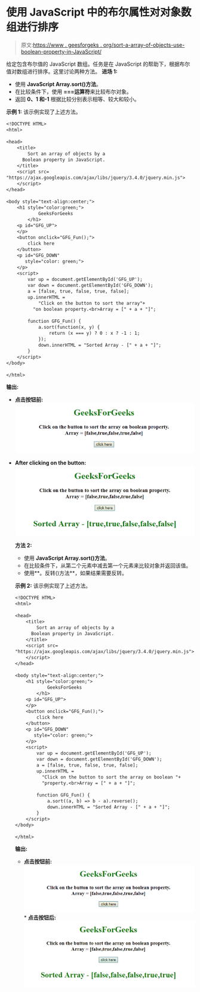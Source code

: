 # 使用 JavaScript 中的布尔属性对对象数组进行排序

> 原文:[https://www . geesforgeks . org/sort-a-array-of-objects-use-boolean-property-in-JavaScript/](https://www.geeksforgeeks.org/sort-an-array-of-objects-using-boolean-property-in-javascript/)

给定包含布尔值的 JavaScript 数组。任务是在 JavaScript 的帮助下，根据布尔值对数组进行排序。这里讨论两种方法。
**进场 1:**

*   使用 **JavaScript Array.sort()方法**。
*   在比较条件下，使用 **===运算符**来比较布尔对象。
*   返回 **0、1 和-1** 根据比较分别表示相等、较大和较小。

**示例 1:** 该示例实现了上述方法。

```
<!DOCTYPE HTML>
<html>

<head>
    <title>
        Sort an array of objects by a
      Boolean property in JavaScript.
    </title>
    <script src=
"https://ajax.googleapis.com/ajax/libs/jquery/3.4.0/jquery.min.js">
    </script>
</head>

<body style="text-align:center;">
    <h1 style="color:green;">  
            GeeksForGeeks  
        </h1>
    <p id="GFG_UP">
    </p>
    <button onclick="GFG_Fun();">
        click here
    </button>
    <p id="GFG_DOWN" 
       style="color: green;">
    </p>
    <script>
        var up = document.getElementById('GFG_UP');
        var down = document.getElementById('GFG_DOWN');
        a = [false, true, false, true, false];
        up.innerHTML =
            "Click on the button to sort the array"+
          "on boolean property.<br>Array = [" + a + "]";

        function GFG_Fun() {
            a.sort(function(x, y) {
                return (x === y) ? 0 : x ? -1 : 1;
            });
            down.innerHTML = "Sorted Array - [" + a + "]";
        }
    </script>
</body>

</html>
```

**输出:**

*   **点击按钮前:**
    ![](img/c3f4e299576d01e9ec7cf04acd441c07.png)

*   **After clicking on the button:**
    ![](img/51f328466f8b243af53f5be1b4467905.png)

    **方法 2:**

    *   使用 **JavaScript Array.sort()方法**。
    *   在比较条件下，从第二个元素中减去第一个元素来比较对象并返回该值。
    *   使用**。反转()方法**，如果结果需要反转。

    **示例 2:** 该示例实现了上述方法。

    ```
    <!DOCTYPE HTML>
    <html>

    <head>
        <title>
            Sort an array of objects by a 
          Boolean property in JavaScript.
        </title>
        <script src=
    "https://ajax.googleapis.com/ajax/libs/jquery/3.4.0/jquery.min.js">
        </script>
    </head>

    <body style="text-align:center;">
        <h1 style="color:green;">  
                GeeksForGeeks  
            </h1>
        <p id="GFG_UP">
        </p>
        <button onclick="GFG_Fun();">
            click here
        </button>
        <p id="GFG_DOWN"
           style="color: green;">
        </p>
        <script>
            var up = document.getElementById('GFG_UP');
            var down = document.getElementById('GFG_DOWN');
            a = [false, true, false, true, false];
            up.innerHTML = 
              "Click on the button to sort the array on boolean "+
              "property.<br>Array = [" + a + "]";

            function GFG_Fun() {
                a.sort((a, b) => b - a).reverse();
                down.innerHTML = "Sorted Array - [" + a + "]";
            }
        </script>
    </body>

    </html>
    ```

    **输出:**

    *   **点击按钮前:**
        ![](img/c3f4e299576d01e9ec7cf04acd441c07.png)*   **点击按钮后:**
    ![](img/263f7675e3075d9663360ab1e472096f.png)